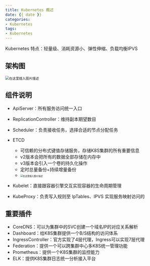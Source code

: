 ```yaml
---
title: Kubernetes 概述
date: {{ date }}
categories:
- Kubernetes
tags:
- Kubernetes
---
```


Kubernetes 特点：轻量级、消耗资源小、弹性伸缩、负载均衡IPVS

## 架构图

<img src="https://img-blog.csdnimg.cn/4436a5ab27694513912c0c4ee8093b8a.png" alt="在这里插入图片描述" style="zoom:75%;" />

## 组件说明

- ApiServer：所有服务访问统一入口
- ReplicationController：维持副本期望数目
- Scheduler：负责接收任务，选择合适的节点分配任务
- ETCD
  - 可信赖的分布式键值存储服务，存储K8S集群的所有重要信息
  - v2版本会把所有的数据全部存储在内存中
  - v3版本会引入一个卷的持久化操作
  - 定时总量备份+持续增量备份
  - <img src="https://img-blog.csdnimg.cn/fdc12aabb32f42caa621c2d0706672ca.png" alt="在这里插入图片描述" style="zoom:50%;" />

- Kubelet：直接跟容器引擎交互实现容器的生命周期管理
- KubeProxy：负责写入规则至 IpTables、IPVS 实现服务映射访问的

## 重要插件

- CoreDNS：可以为集群中的SVC创建一个域名IP的对应关系解析
- Dashboard：给K8S集群提供一个B/S结构的访问体系
- IngressController：官方实现了4层代理，Ingress可以实现7层代理
- Federation：提供一个可以跨集群中心多K8S统一管理功能
- Prometheus：提供一个K8S集群的监控能力
- ELK：提供K8S集群日志统一分析接入平台

